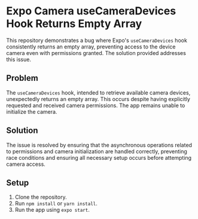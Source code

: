 # Expo Camera useCameraDevices Hook Returns Empty Array

This repository demonstrates a bug where Expo's `useCameraDevices` hook consistently returns an empty array, preventing access to the device camera even with permissions granted.  The solution provided addresses this issue.

## Problem

The `useCameraDevices` hook, intended to retrieve available camera devices, unexpectedly returns an empty array. This occurs despite having explicitly requested and received camera permissions. The app remains unable to initialize the camera.

## Solution

The issue is resolved by ensuring that the asynchronous operations related to permissions and camera initialization are handled correctly, preventing race conditions and ensuring all necessary setup occurs before attempting camera access.

## Setup

1. Clone the repository.
2. Run `npm install` or `yarn install`.
3. Run the app using `expo start`.
